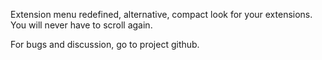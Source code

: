 
Extension menu redefined, alternative, compact look for your extensions. You will never have to scroll again.

For bugs and discussion, go to project github.
